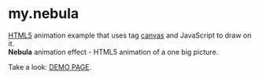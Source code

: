 # my.nebula
<a href="http://htmlbook.ru/html5">HTML5</a> animation example that uses tag <a href="http://htmlbook.ru/html/canvas">canvas</a> and JavaScript to draw on it.
<br>
<b>Nebula</b> animation effect - HTML5 animation of a one big picture.

Take a look: <a href="http://u123.somee.com/my.nebula/my.nebula.html">DEMO PAGE</a>.
